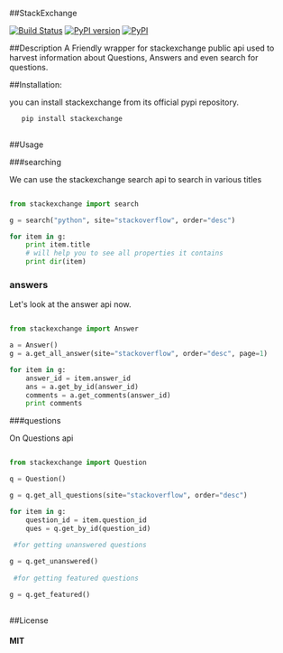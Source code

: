 ##StackExchange

[![Build Status](https://travis-ci.org/plasmashadow/stackexchange.svg?branch=master)](https://travis-ci.org/plasmashadow/stackexchange)
[![PyPI version](https://badge.fury.io/py/stackexchange.svg)](http://badge.fury.io/py/stackexchange)
[![PyPI](https://img.shields.io/pypi/dm/stackexchange.svg)](https://pypi.python.org/pypi/stackexchange)

##Description
A Friendly wrapper for stackexchange public api used to harvest information about Questions, Answers
and even search for questions.

##Installation:

you can install stackexchange from its official pypi repository.

```python
   pip install stackexchange
   
```

##Usage

###searching

We can use the stackexchange search api to search in various titles

```python

from stackexchange import search

g = search("python", site="stackoverflow", order="desc")

for item in g:
	print item.title
	# will help you to see all properties it contains
	print dir(item)

```

### answers

Let's look at the answer api now.

```python

from stackexchange import Answer

a = Answer()
g = a.get_all_answer(site="stackoverflow", order="desc", page=1)

for item in g:
    answer_id = item.answer_id
    ans = a.get_by_id(answer_id)
    comments = a.get_comments(answer_id)
    print comments
```

###questions

On Questions api

```python

from stackexchange import Question

q = Question()

g = q.get_all_questions(site="stackoverflow", order="desc")

for item in g:
    question_id = item.question_id
    ques = q.get_by_id(question_id)
    
 #for getting unanswered questions

g = q.get_unanswered()
 
 #for getting featured questions

g = q.get_featured()
    
```


##License

<h4> MIT </h4>

